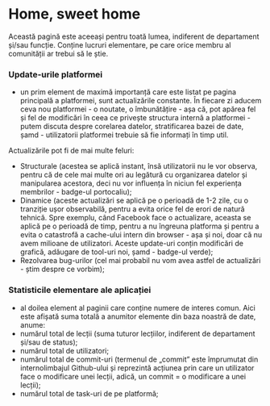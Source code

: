 # Home, sweet home

Această pagină este aceeași pentru toată lumea, indiferent de departament și/sau funcție. Conține lucruri elementare, pe care orice membru al comunității ar trebui să le știe. 

### Update-urile platformei
- un prim element de maximă importanță care este listat pe pagina principală a platformei, sunt actualizările constante. În fiecare zi aducem ceva nou platformei - o noutate, o îmbunătățire - așa că, pot apărea fel și fel de modificări în ceea ce privește structura internă a platformei - putem discuta despre corelarea datelor, stratificarea bazei de date, șamd - utilizatorii platformei trebuie să fie informați în timp util.

Actualizările pot fi de mai multe feluri:
- Structurale (acestea se aplică instant, însă utilizatorii nu le vor observa, pentru că de cele mai multe ori au legătură cu organizarea datelor și manipularea acestora, deci nu vor influența în niciun fel experiența membrilor - badge-ul portocaliu);
- Dinamice (aceste actualizări se aplică pe o perioadă de 1-2 zile, cu o tranziție ușor observabilă, pentru a evita orice fel de erori de natură tehnică. Spre exemplu, când Facebook face o actualizare, aceasta se aplică pe o perioadă de timp, pentru a nu îngreuna platforma și pentru a evita o catastrofă a cache-ului intern din browser - așa și noi, doar că nu avem milioane de utilizatori. Aceste update-uri conțin modificări de grafică, adăugare de tool-uri noi, șamd - badge-ul verde);
- Rezolvarea bug-urilor (cel mai probabil nu vom avea astfel de actualizări - știm despre ce vorbim);

### Statisticile elementare ale aplicației
- al doilea element al paginii care conține numere de interes comun. Aici este afișată suma totală a anumitor elemente din baza noastră de date, anume:
- numărul total de lecții (suma tuturor lecțiilor, indiferent de departament și/sau de status);
- numărul total de utilizatori;
- numărul total de commit-uri (termenul de „commit” este împrumutat din internolimbajul Github-ului și reprezintă acțiunea prin care un utilizator face o modificare unei lecții, adică, un commit = o modificare a unei lecții);
- numărul total de task-uri de pe platformă;

